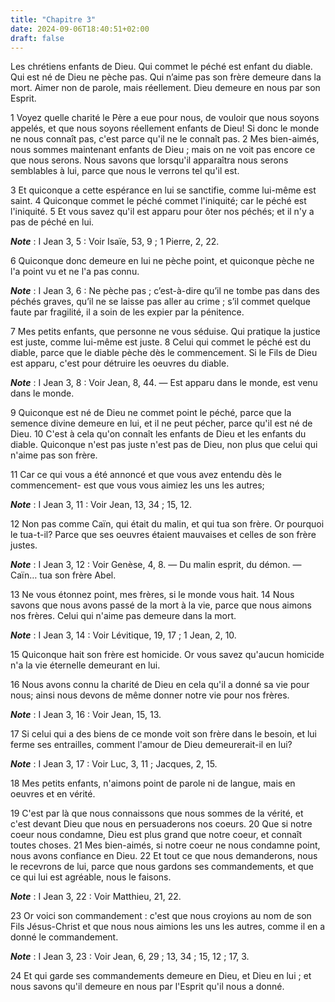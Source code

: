 ```yaml
---
title: "Chapitre 3"
date: 2024-09-06T18:40:51+02:00
draft: false
---
```



Les chrétiens enfants de Dieu.
Qui commet le péché est enfant du diable.
Qui est né de Dieu ne pèche pas.
Qui n’aime pas son frère demeure dans la mort.
Aimer non de parole, mais réellement.
Dieu demeure en nous par son Esprit.


1 Voyez quelle charité le Père a eue pour nous, de vouloir que nous soyons appelés, et que nous soyons réellement enfants de Dieu! Si donc le monde ne nous connaît pas, c'est parce qu'il ne le connaît pas. 2 Mes bien-aimés, nous sommes maintenant enfants de Dieu ; mais on ne voit pas encore ce que nous serons. Nous savons que lorsqu'il apparaîtra nous serons semblables à lui, parce que nous le verrons tel qu'il est.


3 Et quiconque a cette espérance en lui se sanctifie, comme lui-même est saint. 4 Quiconque commet le péché commet l'iniquité; car le péché est l'iniquité. 5 Et vous savez qu'il est apparu pour ôter nos péchés; et il n'y a pas de péché en lui.

***Note*** :  I Jean 3, 5 : Voir Isaïe, 53, 9 ; 1 Pierre, 2, 22.

6 Quiconque donc demeure en lui ne pèche point, et quiconque pèche ne l'a point vu et ne l'a pas connu.

***Note*** :  I Jean 3, 6 : Ne pèche pas ; c’est-à-dire qu’il ne tombe pas dans des péchés graves, qu’il ne se laisse pas aller au crime ; s’il commet quelque faute par fragilité, il a soin de les expier par la pénitence.


7 Mes petits enfants, que personne ne vous séduise. Qui pratique la justice est juste, comme lui-même est juste. 8 Celui qui commet le péché est du diable, parce que le diable pèche dès le commencement. Si le Fils de Dieu est apparu, c'est pour détruire les oeuvres du diable.

***Note*** :  I Jean 3, 8 : Voir Jean, 8, 44. ― Est apparu dans le monde, est venu dans le monde.

9 Quiconque est né de Dieu ne commet point le péché, parce que la semence divine demeure en lui, et il ne peut pécher, parce qu'il est né de Dieu. 10 C'est à cela qu'on connaît les enfants de Dieu et les enfants du diable. Quiconque n'est pas juste n'est pas de Dieu, non plus que celui qui n'aime pas son frère.


11 Car ce qui vous a été annoncé et que vous avez entendu dès le commencement- est que vous vous aimiez les uns les autres;

***Note*** :  I Jean 3, 11 : Voir Jean, 13, 34 ; 15, 12.

12 Non pas comme Caïn, qui était du malin, et qui tua son frère. Or pourquoi le tua-t-il? Parce que ses oeuvres étaient mauvaises et celles de son frère justes.

***Note*** :  I Jean 3, 12 : Voir Genèse, 4, 8. ― Du malin esprit, du démon. ― Caïn… tua son frère Abel.

13 Ne vous étonnez point, mes frères, si le monde vous hait. 14 Nous savons que nous avons passé de la mort à la vie, parce que nous aimons nos frères. Celui qui n'aime pas demeure dans la mort.

***Note*** :  I Jean 3, 14 : Voir Lévitique, 19, 17 ; 1 Jean, 2, 10.

15 Quiconque hait son frère est homicide. Or vous savez qu'aucun homicide n'a la vie éternelle demeurant en lui.


16 Nous avons connu la charité de Dieu en cela qu'il a donné sa vie pour nous; ainsi nous devons de même donner notre vie pour nos frères.

***Note*** :  I Jean 3, 16 : Voir Jean, 15, 13.

17 Si celui qui a des biens de ce monde voit son frère dans le besoin, et lui ferme ses entrailles, comment l'amour de Dieu demeurerait-il en lui?

***Note*** :  I Jean 3, 17 : Voir Luc, 3, 11 ; Jacques, 2, 15.

18 Mes petits enfants, n'aimons point de parole ni de langue, mais en oeuvres et en vérité.


19 C'est par là que nous connaissons que nous sommes de la vérité, et c'est devant Dieu que nous en persuaderons nos coeurs. 20 Que si notre coeur nous condamne, Dieu est plus grand que notre coeur, et connaît toutes choses. 21 Mes bien-aimés, si notre coeur ne nous condamne point, nous avons confiance en Dieu. 22 Et tout ce que nous demanderons, nous le recevrons de lui, parce que nous gardons ses commandements, et que ce qui lui est agréable, nous le faisons.

***Note*** :  I Jean 3, 22 : Voir Matthieu, 21, 22.

23 Or voici son commandement : c'est que nous croyions au nom de son Fils Jésus-Christ et que nous nous aimions les uns les autres, comme il en a donné le commandement.

***Note*** :  I Jean 3, 23 : Voir Jean, 6, 29 ; 13, 34 ; 15, 12 ; 17, 3.

24 Et qui garde ses commandements demeure en Dieu, et Dieu en lui ; et nous savons qu'il demeure en nous par l'Esprit qu'il nous a donné.

